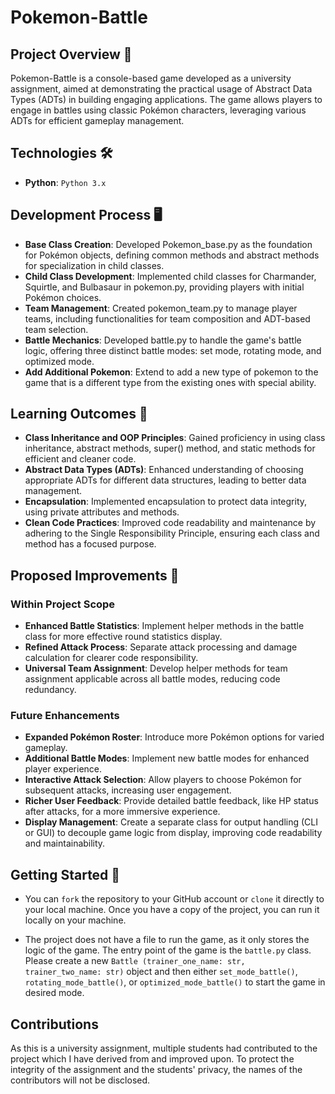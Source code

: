 # Pokemon-Battle

## Project Overview 🚀
Pokemon-Battle is a console-based game developed as a university assignment, aimed at demonstrating the practical usage 
of Abstract Data Types (ADTs) in building engaging applications. The game allows players to engage in battles using 
classic Pokémon characters, leveraging various ADTs for efficient gameplay management.

## Technologies 🛠️
- **Python**: `Python 3.x`

## Development Process 🖥️
- **Base Class Creation**: Developed Pokemon_base.py as the foundation for Pokémon objects, defining common methods and 
abstract methods for specialization in child classes.
- **Child Class Development**: Implemented child classes for Charmander, Squirtle, and Bulbasaur in pokemon.py, 
providing players with initial Pokémon choices.
- **Team Management**: Created pokemon_team.py to manage player teams, including functionalities for team composition 
and ADT-based team selection.
- **Battle Mechanics**: Developed battle.py to handle the game's battle logic, offering three distinct battle modes: 
set mode, rotating mode, and optimized mode.
- **Add Additional Pokemon**: Extend to add a new type of pokemon to the game that is a different type from the existing
ones with special ability.

## Learning Outcomes 🧠
- **Class Inheritance and OOP Principles**: Gained proficiency in using class inheritance, abstract methods, super() 
method, and static methods for efficient and cleaner code.
- **Abstract Data Types (ADTs)**: Enhanced understanding of choosing appropriate ADTs for different data structures, 
leading to better data management.
- **Encapsulation**: Implemented encapsulation to protect data integrity, using private attributes and methods.
- **Clean Code Practices**: Improved code readability and maintenance by adhering to the Single Responsibility 
Principle, ensuring each class and method has a focused purpose.

## Proposed Improvements 💭
### Within Project Scope
- **Enhanced Battle Statistics**: Implement helper methods in the battle class for more effective round statistics 
display.
- **Refined Attack Process**: Separate attack processing and damage calculation for clearer code responsibility.
- **Universal Team Assignment**: Develop helper methods for team assignment applicable across all battle modes, reducing
code redundancy.
### Future Enhancements
- **Expanded Pokémon Roster**: Introduce more Pokémon options for varied gameplay.
- **Additional Battle Modes**: Implement new battle modes for enhanced player experience.
- **Interactive Attack Selection**: Allow players to choose Pokémon for subsequent attacks, increasing user engagement.
- **Richer User Feedback**: Provide detailed battle feedback, like HP status after attacks, for a more immersive 
experience.
- **Display Management**: Create a separate class for output handling (CLI or GUI) to decouple game logic from display, 
improving code readability and maintainability.

## Getting Started 🚦
- You can `fork` the repository to your GitHub account or `clone` it directly to your local machine. Once you have a copy 
of the project, you can run it locally on your machine. 

- The project does not have a file to run the game, as it only stores the logic of the game. The entry point of the game
is the `battle.py` class. Please create a new `Battle (trainer_one_name: str, trainer_two_name: str)` object and then 
either `set_mode_battle()`, `rotating_mode_battle()`, or `optimized_mode_battle()` to start the game in desired mode. 

## Contributions
As this is a university assignment, multiple students had contributed to the project which I have derived from and 
improved upon. To protect the integrity of the assignment and the students' privacy, the names of the contributors 
will not be disclosed.
